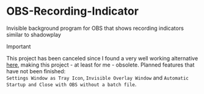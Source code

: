 # OBS-Recording-Indicator
Invisible background program for OBS that shows recording indicators similar to shadowplay

> [!IMPORTANT]
> This project has been canceled since I found a very well working alternative [here](https://github.com/DmitriySalnikov/OBSNotifier), making this project - at least for me - obsolete. Planned features that have not been finished:\
> `Settings Window as Tray Icon`, `Invisible Overlay Window` and `Automatic Startup and Close with OBS without a batch file`.